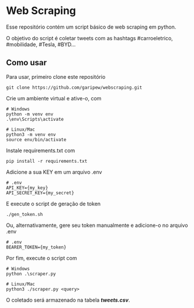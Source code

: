 # Web Scraping
Esse repositório contém um script básico de web scraping em python.

O objetivo do script é coletar tweets com as hashtags #carroeletrico, #mobilidade, #Tesla, #BYD...

## Como usar
Para usar, primeiro clone este repositório
```
git clone https://github.com/garipew/webscraping.git
```

Crie um ambiente virtual e ative-o, com
```
# Windows
python -m venv env
.\env\Scripts\activate

# Linux/Mac
python3 -m venv env
source env/bin/activate
```

Instale requirements.txt com
```
pip install -r requirements.txt
```

Adicione a sua KEY em um arquivo .env
```
# .env
API_KEY={my_key}
API_SECRET_KEY={my_secret}
```
E execute o script de geração de token
```
./gen_token.sh
```
Ou, alternativamente, gere seu token manualmente e adicione-o no arquivo .env
```
# .env
BEARER_TOKEN={my_token}
```

Por fim, execute o script com
```
# Windows
python .\scraper.py

# Linux/Mac
python3 ./scraper.py <query>
```

O coletado será armazenado na tabela ***tweets.csv***.
